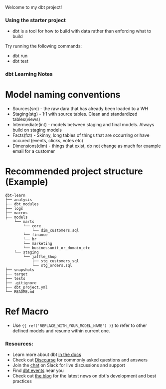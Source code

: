 Welcome to my dbt project!

### Using the starter project

- dbt is a tool for how to build with data rather than enforcing what to build

Try running the following commands:
- dbt run
- dbt test

### dbt Learning Notes

# Model naming conventions

- Sources(src) - the raw dara that has already been loaded to a WH
- Staging(stg) - 1:1 with source tables. Clean and standardized tables(views)
- Intermediate(int) - models between staging and final models. Always build on staging models
- Facts(fct) - Skinny, long tables of things that are occurring or have occured (events, clicks, votes etc)
- Dimensions(dim) - things that exist, do not change as much for example email for a customer


# Recommended project structure (Example)

```
dbt-learn
├── analysis
├── dbt_modules
├── logs
├── macros
├── models
    └── marts
        └── core
            └── dim_customers.sql
        └── finance
        └── hr
        └── marketing
        └── businessunit_or_domain_etc  
    └── staging
        └── jaffle_Shop
            ├── stg_customers.sql
            └── stg_orders.sql 
├── snapshots
├── target
├── tests
├── .gitignore
├── dbt_project.yml
└── README.md
```

# Ref Macro

- Use  `{{ ref('REPLACE_WITH_YOUR_MODEL_NAME') )}` to refer to other defined models and resume within current one. 

### Resources:
- Learn more about dbt [in the docs](https://docs.getdbt.com/docs/introduction)
- Check out [Discourse](https://discourse.getdbt.com/) for commonly asked questions and answers
- Join the [chat](http://slack.getdbt.com/) on Slack for live discussions and support
- Find [dbt events](https://events.getdbt.com) near you
- Check out [the blog](https://blog.getdbt.com/) for the latest news on dbt's development and best practices
